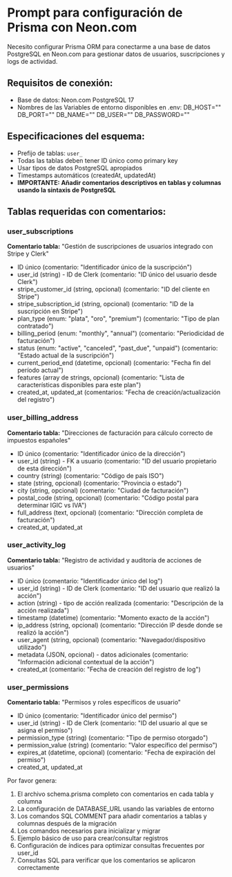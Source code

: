 # Prompt para configuración de Prisma con Neon.com

Necesito configurar Prisma ORM para conectarme a una base de datos PostgreSQL en Neon.com para gestionar datos de usuarios, suscripciones y logs de actividad.

## Requisitos de conexión:

- Base de datos: Neon.com PostgreSQL 17
- Nombres de las Variables de entorno disponibles en .env:
  DB_HOST=""
  DB_PORT=""
  DB_NAME=""
  DB_USER=""
  DB_PASSWORD=""

## Especificaciones del esquema:

- Prefijo de tablas: `user_`
- Todas las tablas deben tener ID único como primary key
- Usar tipos de datos PostgreSQL apropiados
- Timestamps automáticos (createdAt, updatedAt)
- **IMPORTANTE: Añadir comentarios descriptivos en tablas y columnas usando la sintaxis de PostgreSQL**

## Tablas requeridas con comentarios:

### user_subscriptions

**Comentario tabla:** "Gestión de suscripciones de usuarios integrado con Stripe y Clerk"

- ID único (comentario: "Identificador único de la suscripción")
- user_id (string) - ID de Clerk (comentario: "ID único del usuario desde Clerk")
- stripe_customer_id (string, opcional) (comentario: "ID del cliente en Stripe")
- stripe_subscription_id (string, opcional) (comentario: "ID de la suscripción en Stripe")
- plan_type (enum: "plata", "oro", "premium") (comentario: "Tipo de plan contratado")
- billing_period (enum: "monthly", "annual") (comentario: "Periodicidad de facturación")
- status (enum: "active", "canceled", "past_due", "unpaid") (comentario: "Estado actual de la suscripción")
- current_period_end (datetime, opcional) (comentario: "Fecha fin del período actual")
- features (array de strings, opcional) (comentario: "Lista de características disponibles para este plan")
- created_at, updated_at (comentarios: "Fecha de creación/actualización del registro")

### user_billing_address

**Comentario tabla:** "Direcciones de facturación para cálculo correcto de impuestos españoles"

- ID único (comentario: "Identificador único de la dirección")
- user_id (string) - FK a usuario (comentario: "ID del usuario propietario de esta dirección")
- country (string) (comentario: "Código de país ISO")
- state (string, opcional) (comentario: "Provincia o estado")
- city (string, opcional) (comentario: "Ciudad de facturación")
- postal_code (string, opcional) (comentario: "Código postal para determinar IGIC vs IVA")
- full_address (text, opcional) (comentario: "Dirección completa de facturación")
- created_at, updated_at

### user_activity_log

**Comentario tabla:** "Registro de actividad y auditoría de acciones de usuarios"

- ID único (comentario: "Identificador único del log")
- user_id (string) - ID de Clerk (comentario: "ID del usuario que realizó la acción")
- action (string) - tipo de acción realizada (comentario: "Descripción de la acción realizada")
- timestamp (datetime) (comentario: "Momento exacto de la acción")
- ip_address (string, opcional) (comentario: "Dirección IP desde donde se realizó la acción")
- user_agent (string, opcional) (comentario: "Navegador/dispositivo utilizado")
- metadata (JSON, opcional) - datos adicionales (comentario: "Información adicional contextual de la acción")
- created_at (comentario: "Fecha de creación del registro de log")

### user_permissions

**Comentario tabla:** "Permisos y roles específicos de usuario"

- ID único (comentario: "Identificador único del permiso")
- user_id (string) - ID de Clerk (comentario: "ID del usuario al que se asigna el permiso")
- permission_type (string) (comentario: "Tipo de permiso otorgado")
- permission_value (string) (comentario: "Valor específico del permiso")
- expires_at (datetime, opcional) (comentario: "Fecha de expiración del permiso")
- created_at, updated_at

Por favor genera:

1. El archivo schema.prisma completo con comentarios en cada tabla y columna
2. La configuración de DATABASE_URL usando las variables de entorno
3. Los comandos SQL COMMENT para añadir comentarios a tablas y columnas después de la migración
4. Los comandos necesarios para inicializar y migrar
5. Ejemplo básico de uso para crear/consultar registros
6. Configuración de índices para optimizar consultas frecuentes por user_id
7. Consultas SQL para verificar que los comentarios se aplicaron correctamente
